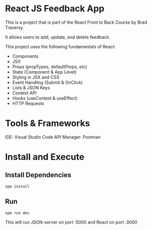 # React JS Feedback App

This is a project that is part of the React Front to Back Course by Brad Traversy.

It allows users to add, update, and delete feedback.

This project uses the following fundamentals of React:
* Components
* JSX
* Props (propTypes, defaultProps, etc)
* State (Component & App Level)
* Styling in JSX and CSS
* Event Handling (Submit & OnClick)
* Lists & JSON Keys
* Context API
* Hooks (useContext & useEffect) 
* HTTP Requests

# Tools & Frameworks

IDE: Visual Studio Code
API Manager: Postman

# Install and Execute
## Install Dependencies
``` npm install ```

## Run
``` npm run dev ```

This will run JSON-server on port :5000 and React on port :3000
